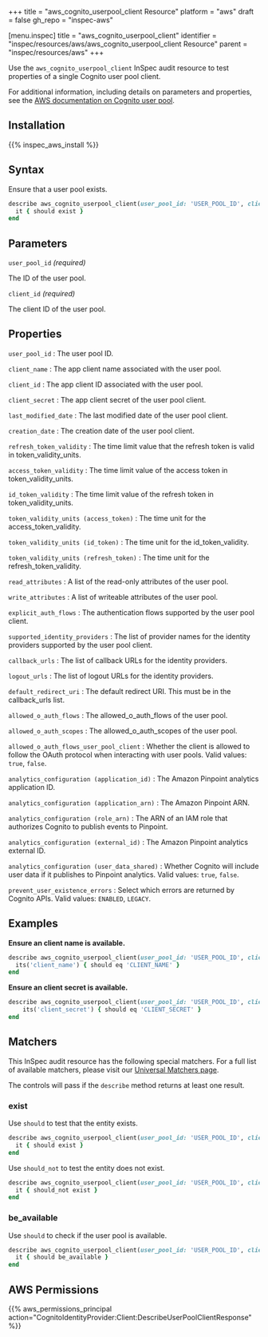 +++
title = "aws_cognito_userpool_client Resource"
platform = "aws"
draft = false
gh_repo = "inspec-aws"

[menu.inspec]
title = "aws_cognito_userpool_client"
identifier = "inspec/resources/aws/aws_cognito_userpool_client Resource"
parent = "inspec/resources/aws"
+++

Use the `aws_cognito_userpool_client` InSpec audit resource to test properties of a single Cognito user pool client.

For additional information, including details on parameters and properties, see the [AWS documentation on Cognito user pool](https://docs.aws.amazon.com/AWSCloudFormation/latest/UserGuide/aws-resource-cognito-userpoolclient.html).

## Installation

{{% inspec_aws_install %}}

## Syntax

Ensure that a user pool exists.

```ruby
describe aws_cognito_userpool_client(user_pool_id: 'USER_POOL_ID', client_id: 'CLIENT_ID') do
  it { should exist }
end
```

## Parameters

`user_pool_id` _(required)_

The ID of the user pool.


`client_id` _(required)_

The client ID of the user pool.

## Properties

`user_pool_id`
: The user pool ID.

`client_name`
: The app client name associated with the user pool.

`client_id`
: The app client ID associated with the user pool.

`client_secret`
: The app client secret of the user pool client.

`last_modified_date`
: The last modified date of the user pool client.

`creation_date`
: The creation date of the user pool client.

`refresh_token_validity`
: The time limit value that the refresh token is valid in token_validity_units.

`access_token_validity`
: The time limit value of the access token in token_validity_units.

`id_token_validity`
: The time limit value of the refresh token in token_validity_units.

`token_validity_units (access_token)`
: The time unit for the access_token_validity.

`token_validity_units (id_token)`
: The time unit for the id_token_validity.

`token_validity_units (refresh_token)`
: The time unit for the refresh_token_validity.

`read_attributes`
: A list of the read-only attributes of the user pool.

`write_attributes`
: A list of writeable attributes of the user pool.

`explicit_auth_flows`
: The authentication flows supported by the user pool client.

`supported_identity_providers`
: The list of provider names for the identity providers supported by the user pool client.

`callback_urls`
: The list of callback URLs for the identity providers.

`logout_urls`
: The list of logout URLs for the identity providers.

`default_redirect_uri`
: The default redirect URI. This must be in the callback_urls list.

`allowed_o_auth_flows`
: The allowed_o_auth_flows of the user pool.

`allowed_o_auth_scopes`
: The allowed_o_auth_scopes of the user pool.

`allowed_o_auth_flows_user_pool_client`
: Whether the client is allowed to follow the OAuth protocol when interacting with user pools. Valid values: `true`, `false`.

`analytics_configuration (application_id)`
: The Amazon Pinpoint analytics application ID.

`analytics_configuration (application_arn)`
: The Amazon Pinpoint ARN.

`analytics_configuration (role_arn)`
: The ARN of an IAM role that authorizes Cognito to publish events to Pinpoint.

`analytics_configuration (external_id)`
: The Amazon Pinpoint analytics external ID.

`analytics_configuration (user_data_shared)`
: Whether Cognito will include user data if it publishes to Pinpoint analytics. Valid values: `true`, `false`.

`prevent_user_existence_errors`
: Select which errors are returned by Cognito APIs. Valid values: `ENABLED`, `LEGACY`.

## Examples

**Ensure an client name is available.**

```ruby
describe aws_cognito_userpool_client(user_pool_id: 'USER_POOL_ID', client_id: 'CLIENT_ID') do
  its('client_name') { should eq 'CLIENT_NAME' }
end
```

**Ensure an client secret is available.**

```ruby
describe aws_cognito_userpool_client(user_pool_id: 'USER_POOL_ID', client_id: 'CLIENT_ID') do
    its('client_secret') { should eq 'CLIENT_SECRET' }
end
```

## Matchers

This InSpec audit resource has the following special matchers. For a full list of available matchers, please visit our [Universal Matchers page](https://www.inspec.io/docs/reference/matchers/).

The controls will pass if the `describe` method returns at least one result.

### exist

Use `should` to test that the entity exists.

```ruby
describe aws_cognito_userpool_client(user_pool_id: 'USER_POOL_ID', client_id: 'CLIENT_ID') do
  it { should exist }
end
```

Use `should_not` to test the entity does not exist.

```ruby
describe aws_cognito_userpool_client(user_pool_id: 'USER_POOL_ID', client_id: 'CLIENT_ID') do
  it { should_not exist }
end
```

### be_available

Use `should` to check if the user pool is available.

```ruby
describe aws_cognito_userpool_client(user_pool_id: 'USER_POOL_ID', client_id: 'CLIENT_ID') do
  it { should be_available }
end
```

## AWS Permissions

{{% aws_permissions_principal action="CognitoIdentityProvider:Client:DescribeUserPoolClientResponse" %}}
